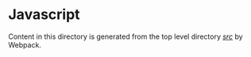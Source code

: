 # Javascript

Content in this directory is generated from the top level directory [_src_](../../src/) by Webpack.
